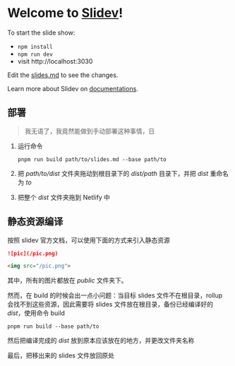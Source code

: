 # Welcome to [Slidev](https://github.com/slidevjs/slidev)!

To start the slide show:

- `npm install`
- `npm run dev`
- visit http://localhost:3030

Edit the [slides.md](./slides.md) to see the changes.

Learn more about Slidev on [documentations](https://sli.dev/).

## 部署

> 我无语了，我竟然能做到手动部署这种事情，日

1. 运行命令

    ```shell
    pnpm run build path/to/slides.md --base path/to
    ```

2. 把 _path/to/dist_ 文件夹拖动到根目录下的 _dist/path_ 目录下，并把 _dist_ 重命名为 _to_

3. 把整个 _dist_ 文件夹拖到 Netlify 中

## 静态资源编译

按照 slidev 官方文档，可以使用下面的方式来引入静态资源

```markdown
![pic](/pic.png)
```

```html
<img src="/pic.png">
```

其中，所有的图片都放在 _public_ 文件夹下。

然而，在 build 的时候会出一点小问题：当目标 slides 文件不在根目录，rollup 会找不到这些资源，因此需要将
slides 文件放在根目录，备份已经编译好的 _dist_，使用命令 build

```shell
pnpm run build --base path/to
```

然后把编译完成的 _dist_ 放到原本应该放在的地方，并更改文件夹名称

最后，把移出来的 slides 文件放回原处
